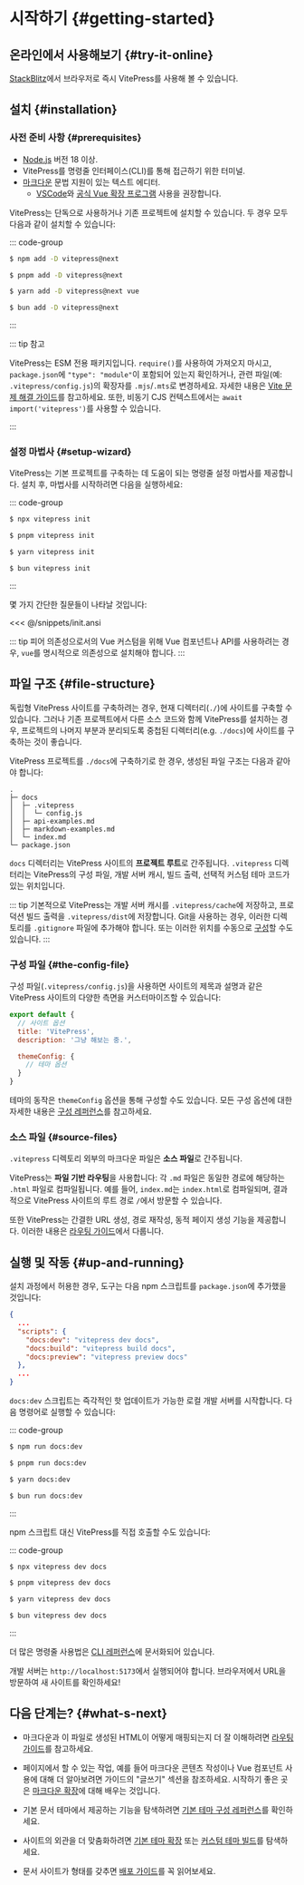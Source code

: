 
# 시작하기 {#getting-started}

## 온라인에서 사용해보기 {#try-it-online}

[StackBlitz](https://vitepress.new)에서 브라우저로 즉시 VitePress를 사용해 볼 수 있습니다.

## 설치 {#installation}

### 사전 준비 사항 {#prerequisites}

- [Node.js](https://nodejs.org/) 버전 18 이상.
- VitePress를 명령줄 인터페이스(CLI)를 통해 접근하기 위한 터미널.
- [마크다운](https://en.wikipedia.org/wiki/Markdown) 문법 지원이 있는 텍스트 에디터.
  - [VSCode](https://code.visualstudio.com/)와 [공식 Vue 확장 프로그램](https://marketplace.visualstudio.com/items?itemName=Vue.volar) 사용을 권장합니다.

VitePress는 단독으로 사용하거나 기존 프로젝트에 설치할 수 있습니다. 두 경우 모두 다음과 같이 설치할 수 있습니다:

::: code-group

```sh [npm]
$ npm add -D vitepress@next
```

```sh [pnpm]
$ pnpm add -D vitepress@next
```

```sh [yarn]
$ yarn add -D vitepress@next vue
```

```sh [bun]
$ bun add -D vitepress@next
```

:::

::: tip 참고

VitePress는 ESM 전용 패키지입니다. `require()`를 사용하여 가져오지 마시고, `package.json`에 `"type": "module"`이 포함되어 있는지 확인하거나, 관련 파일(예: `.vitepress/config.js`)의 확장자를 `.mjs`/`.mts`로 변경하세요. 자세한 내용은 [Vite 문제 해결 가이드](http://vitejs.dev/ko/guide/troubleshooting.html#this-package-is-esm-only)를 참고하세요. 또한, 비동기 CJS 컨텍스트에서는 `await import('vitepress')`를 사용할 수 있습니다.

:::

### 설정 마법사 {#setup-wizard}

VitePress는 기본 프로젝트를 구축하는 데 도움이 되는 명령줄 설정 마법사를 제공합니다. 설치 후, 마법사를 시작하려면 다음을 실행하세요:

::: code-group

```sh [npm]
$ npx vitepress init
```

```sh [pnpm]
$ pnpm vitepress init
```

```sh [yarn]
$ yarn vitepress init
```

```sh [bun]
$ bun vitepress init
```

:::

몇 가지 간단한 질문들이 나타날 것입니다:

<<< @/snippets/init.ansi

::: tip 피어 의존성으로서의 Vue
커스텀을 위해 Vue 컴포넌트나 API를 사용하려는 경우, `vue`를 명시적으로 의존성으로 설치해야 합니다.
:::

## 파일 구조 {#file-structure}

독립형 VitePress 사이트를 구축하려는 경우, 현재 디렉터리(`./`)에 사이트를 구축할 수 있습니다. 그러나 기존 프로젝트에서 다른 소스 코드와 함께 VitePress를 설치하는 경우, 프로젝트의 나머지 부분과 분리되도록 중첩된 디렉터리(e.g. `./docs`)에 사이트를 구축하는 것이 좋습니다.

VitePress 프로젝트를 `./docs`에 구축하기로 한 경우, 생성된 파일 구조는 다음과 같아야 합니다:

```
.
├─ docs
│  ├─ .vitepress
│  │  └─ config.js
│  ├─ api-examples.md
│  ├─ markdown-examples.md
│  └─ index.md
└─ package.json
```

`docs` 디렉터리는 VitePress 사이트의 **프로젝트 루트**로 간주됩니다. `.vitepress` 디렉터리는 VitePress의 구성 파일, 개발 서버 캐시, 빌드 출력, 선택적 커스텀 테마 코드가 있는 위치입니다.

::: tip
기본적으로 VitePress는 개발 서버 캐시를 `.vitepress/cache`에 저장하고, 프로덕션 빌드 출력을 `.vitepress/dist`에 저장합니다. Git을 사용하는 경우, 이러한 디렉토리를 `.gitignore` 파일에 추가해야 합니다. 또는 이러한 위치를 수동으로 [구성](../reference/site-config#outdir)할 수도 있습니다.
:::

### 구성 파일 {#the-config-file}

구성 파일(`.vitepress/config.js`)을 사용하면 사이트의 제목과 설명과 같은 VitePress 사이트의 다양한 측면을 커스터마이즈할 수 있습니다:

```js [.vitepress/config.js]
export default {
  // 사이트 옵션
  title: 'VitePress',
  description: '그냥 해보는 중.',

  themeConfig: {
    // 테마 옵션
  }
}
```

테마의 동작은 `themeConfig` 옵션을 통해 구성할 수도 있습니다. 모든 구성 옵션에 대한 자세한 내용은 [구성 레퍼런스](../reference/site-config)를 참고하세요.

### 소스 파일 {#source-files}

`.vitepress` 디렉토리 외부의 마크다운 파일은 **소스 파일**로 간주됩니다.

VitePress는 **파일 기반 라우팅**을 사용합니다: 각 `.md` 파일은 동일한 경로에 해당하는 `.html` 파일로 컴파일됩니다. 예를 들어, `index.md`는 `index.html`로 컴파일되며, 결과적으로 VitePress 사이트의 루트 경로 `/`에서 방문할 수 있습니다.

또한 VitePress는 간결한 URL 생성, 경로 재작성, 동적 페이지 생성 기능을 제공합니다. 이러한 내용은 [라우팅 가이드](./routing)에서 다룹니다.

## 실행 및 작동 {#up-and-running}

설치 과정에서 허용한 경우, 도구는 다음 npm 스크립트를 `package.json`에 추가했을 것입니다:

```json [package.json]
{
  ...
  "scripts": {
    "docs:dev": "vitepress dev docs",
    "docs:build": "vitepress build docs",
    "docs:preview": "vitepress preview docs"
  },
  ...
}
```

`docs:dev` 스크립트는 즉각적인 핫 업데이트가 가능한 로컬 개발 서버를 시작합니다. 다음 명령어로 실행할 수 있습니다:

::: code-group

```sh [npm]
$ npm run docs:dev
```

```sh [pnpm]
$ pnpm run docs:dev
```

```sh [yarn]
$ yarn docs:dev
```

```sh [bun]
$ bun run docs:dev
```

:::

npm 스크립트 대신 VitePress를 직접 호출할 수도 있습니다:

::: code-group

```sh [npm]
$ npx vitepress dev docs
```

```sh [pnpm]
$ pnpm vitepress dev docs
```

```sh [yarn]
$ yarn vitepress dev docs
```

```sh [bun]
$ bun vitepress dev docs
```

:::

더 많은 명령줄 사용법은 [CLI 레퍼런스](../reference/cli)에 문서화되어 있습니다.

개발 서버는 `http://localhost:5173`에서 실행되어야 합니다. 브라우저에서 URL을 방문하여 새 사이트를 확인하세요!

## 다음 단계는? {#what-s-next}

- 마크다운과 이 파일로 생성된 HTML이 어떻게 매핑되는지 더 잘 이해하려면 [라우팅 가이드](./routing)를 참고하세요.

- 페이지에서 할 수 있는 작업, 예를 들어 마크다운 콘텐츠 작성이나 Vue 컴포넌트 사용에 대해 더 알아보려면 가이드의 "글쓰기" 섹션을 참조하세요. 시작하기 좋은 곳은 [마크다운 확장](./markdown)에 대해 배우는 것입니다.

- 기본 문서 테마에서 제공하는 기능을 탐색하려면 [기본 테마 구성 레퍼런스](../reference/default-theme-config)를 확인하세요.

- 사이트의 외관을 더 맞춤화하려면 [기본 테마 확장](./extending-default-theme) 또는 [커스텀 테마 빌드](./custom-theme)를 탐색하세요.

- 문서 사이트가 형태를 갖추면 [배포 가이드](./deploy)를 꼭 읽어보세요.
